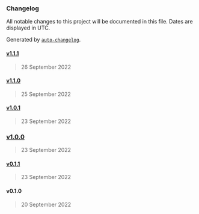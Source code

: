 ### Changelog

All notable changes to this project will be documented in this file. Dates are displayed in UTC.

Generated by [`auto-changelog`](https://github.com/CookPete/auto-changelog).

#### [v1.1.1](https://github.com/ilyub/real-classes/compare/v1.1.0...v1.1.1)

> 26 September 2022

#### [v1.1.0](https://github.com/ilyub/real-classes/compare/v1.0.1...v1.1.0)

> 25 September 2022

#### [v1.0.1](https://github.com/ilyub/real-classes/compare/v1.0.0...v1.0.1)

> 23 September 2022

### [v1.0.0](https://github.com/ilyub/real-classes/compare/v0.1.1...v1.0.0)

> 23 September 2022

#### [v0.1.1](https://github.com/ilyub/real-classes/compare/v0.1.0...v0.1.1)

> 23 September 2022

#### v0.1.0

> 20 September 2022
